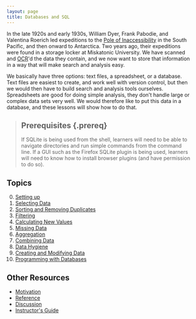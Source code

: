 ```yaml
---
layout: page
title: Databases and SQL
---
```

In the late 1920s and early 1930s,
William Dyer,
Frank Pabodie,
and Valentina Roerich led expeditions to the
[Pole of Inaccessibility](http://en.wikipedia.org/wiki/Pole_of_inaccessibility)
in the South Pacific,
and then onward to Antarctica.
Two years ago,
their expeditions were found in a storage locker at Miskatonic University.
We have scanned and [OCR](https://en.wikipedia.org/wiki/Optical_character_recognition)'d the data they contain,
and we now want to store that information
in a way that will make search and analysis easy.

We basically have three options:
text files,
a spreadsheet,
or a database.
Text files are easiest to create,
and work well with version control,
but then we would then have to build search and analysis tools ourselves.
Spreadsheets are good for doing simple analysis,
they don't handle large or complex data sets very well.
We would therefore like to put this data in a database,
and these lessons will show how to do that.

> ## Prerequisites {.prereq}
>
> If SQLite is being used from the shell,
> learners will need to be able to navigate directories
> and run simple commands from the command line.
> If a GUI such as the Firefox SQLite plugin is being used,
> learners will need to know how to install browser plugins
> (and have permission to do so).

## Topics

0.  [Setting up](00-setup.html)
1.  [Selecting Data](01-select.html)
2.  [Sorting and Removing Duplicates](02-sort-dup.html)
3.  [Filtering](03-filter.html)
4.  [Calculating New Values](04-calc.html)
5.  [Missing Data](05-null.html)
6.  [Aggregation](06-agg.html)
7.  [Combining Data](07-join.html)
8.  [Data Hygiene](08-hygiene.html)
9.  [Creating and Modifying Data](09-create.html)
10. [Programming with Databases](10-prog.html)

## Other Resources

*   [Motivation](motivation.html)
*   [Reference](reference.html)
*   [Discussion](discussion.html)
*   [Instructor's Guide](instructors.html)
